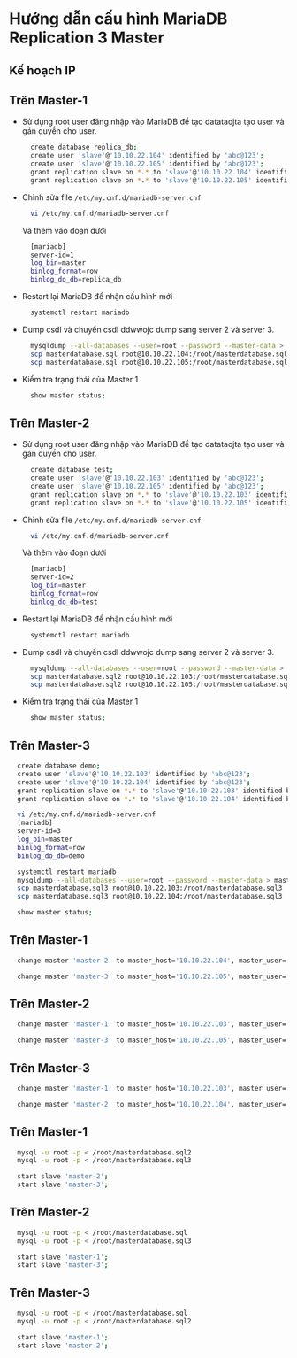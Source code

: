 # Hướng dẫn cấu hình MariaDB Replication 3 Master

## Kế hoạch IP  

## Trên Master-1  

- Sử dụng root user đăng nhập vào MariaDB để tạo datataojta tạo user và gán quyền cho user.

  ```sh
    create database replica_db;
    create user 'slave'@'10.10.22.104' identified by 'abc@123';
    create user 'slave'@'10.10.22.105' identified by 'abc@123';
    grant replication slave on *.* to 'slave'@'10.10.22.104' identified by 'abc@123';
    grant replication slave on *.* to 'slave'@'10.10.22.105' identified by 'abc@123';
  ```

- Chỉnh sửa file `/etc/my.cnf.d/mariadb-server.cnf`

  ```sh
    vi /etc/my.cnf.d/mariadb-server.cnf
  ```

  Và thêm vào đoạn dưới

  ```sh
    [mariadb]
    server-id=1
    log_bin=master
    binlog_format=row
    binlog_do_db=replica_db
  ```

- Restart lại MariaDB để nhận cấu hình mới

  ```sh
    systemctl restart mariadb
  ```

- Dump csdl và chuyển csdl ddwwojc dump sang server 2 và server 3.

  ```sh
    mysqldump --all-databases --user=root --password --master-data > masterdatabase.sql
    scp masterdatabase.sql root@10.10.22.104:/root/masterdatabase.sql
    scp masterdatabase.sql root@10.10.22.105:/root/masterdatabase.sql
  ```

- Kiểm tra trạng thái của Master 1

  ```sh
    show master status;
  ```

## Trên Master-2

- Sử dụng root user đăng nhập vào MariaDB để tạo datataojta tạo user và gán quyền cho user.
  
  ```sh
    create database test;
    create user 'slave'@'10.10.22.103' identified by 'abc@123';
    create user 'slave'@'10.10.22.105' identified by 'abc@123';
    grant replication slave on *.* to 'slave'@'10.10.22.103' identified by 'abc@123';
    grant replication slave on *.* to 'slave'@'10.10.22.105' identified by 'abc@123';
  ```

- Chỉnh sửa file `/etc/my.cnf.d/mariadb-server.cnf`

  ```sh
    vi /etc/my.cnf.d/mariadb-server.cnf
  ```

  Và thêm vào đoạn dưới

  ```sh
    [mariadb]
    server-id=2
    log_bin=master
    binlog_format=row
    binlog_do_db=test
  ```

- Restart lại MariaDB để nhận cấu hình mới

  ```sh
    systemctl restart mariadb
  ```

- Dump csdl và chuyển csdl ddwwojc dump sang server 2 và server 3.

  ```sh
    mysqldump --all-databases --user=root --password --master-data > masterdatabase.sql2
    scp masterdatabase.sql2 root@10.10.22.103:/root/masterdatabase.sql2
    scp masterdatabase.sql2 root@10.10.22.105:/root/masterdatabase.sql2
  ```

- Kiểm tra trạng thái của Master 1

  ```sh
    show master status;
  ```

## Trên Master-3

  ```sh
    create database demo;
    create user 'slave'@'10.10.22.103' identified by 'abc@123';
    create user 'slave'@'10.10.22.104' identified by 'abc@123';
    grant replication slave on *.* to 'slave'@'10.10.22.103' identified by 'abc@123';
    grant replication slave on *.* to 'slave'@'10.10.22.104' identified by 'abc@123';
  ```

  ```sh
    vi /etc/my.cnf.d/mariadb-server.cnf
    [mariadb]
    server-id=3
    log_bin=master
    binlog_format=row
    binlog_do_db=demo
  ```

  ```sh
    systemctl restart mariadb
    mysqldump --all-databases --user=root --password --master-data > masterdatabase.sql3
    scp masterdatabase.sql3 root@10.10.22.103:/root/masterdatabase.sql3
    scp masterdatabase.sql3 root@10.10.22.104:/root/masterdatabase.sql3
  ```

  ```sh
    show master status;
  ```

## Trên Master-1

  ```sh
    change master 'master-2' to master_host='10.10.22.104', master_user='slave', master_password='abc@123', master_log_file='master.000001', master_log_pos=325;

    change master 'master-3' to master_host='10.10.22.105', master_user='slave', master_password='abc@123', master_log_file='master.000001', master_log_pos=325;
  ```  

## Trên Master-2

  ```sh
    change master 'master-1' to master_host='10.10.22.103', master_user='slave', master_password='abc@123', master_log_file='master.000001', master_log_pos=325;

    change master 'master-3' to master_host='10.10.22.105', master_user='slave', master_password='abc@123', master_log_file='master.000001', master_log_pos=325;
  ```

## Trên Master-3

  ```sh
    change master 'master-1' to master_host='10.10.22.103', master_user='slave', master_password='abc@123', master_log_file='master.000001', master_log_pos=325;

    change master 'master-2' to master_host='10.10.22.104', master_user='slave', master_password='abc@123', master_log_file='master.000001', master_log_pos=325;
  ```

## Trên Master-1

  ```sh
    mysql -u root -p < /root/masterdatabase.sql2
    mysql -u root -p < /root/masterdatabase.sql3
  ```

  ```sh
    start slave 'master-2';
    start slave 'master-3';
  ```

## Trên Master-2

  ```sh
    mysql -u root -p < /root/masterdatabase.sql
    mysql -u root -p < /root/masterdatabase.sql3
  ```

  ```sh
    start slave 'master-1';
    start slave 'master-3';
  ```

## Trên Master-3

  ```sh
    mysql -u root -p < /root/masterdatabase.sql
    mysql -u root -p < /root/masterdatabase.sql2
  ```

  ```sh
    start slave 'master-1';
    start slave 'master-2';
  ```



